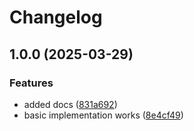 # Changelog

## 1.0.0 (2025-03-29)


### Features

* added docs ([831a692](https://github.com/VU-ASE/energy/commit/831a692d0f7e405151549630c655305614000049))
* basic implementation works ([8e4cf49](https://github.com/VU-ASE/energy/commit/8e4cf49627154e176611606b9aedc1aa30efaeb5))

